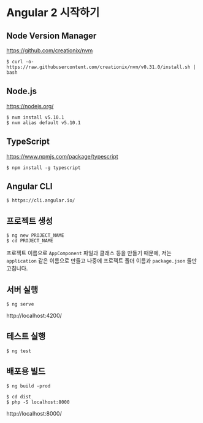 # Angular 2 시작하기

## Node Version Manager

https://github.com/creationix/nvm

```
$ curl -o- https://raw.githubusercontent.com/creationix/nvm/v0.31.0/install.sh | bash
```

## Node.js

https://nodejs.org/

```
$ nvm install v5.10.1
$ nvm alias default v5.10.1
```

## TypeScript

https://www.npmjs.com/package/typescript

```
$ npm install -g typescript
```

## Angular CLI

```
$ https://cli.angular.io/
```

## 프로젝트 생성

```
$ ng new PROJECT_NAME
$ cd PROJECT_NAME
```

프로젝트 이름으로 `AppComponent` 파일과 클래스 등을 만들기 때문에, 저는 `application` 같은 이름으로 만들고 나중에 프로젝트 폴더 이름과 `package.json` 둘만 고칩니다.

## 서버 실행

```
$ ng serve
```

http://localhost:4200/

## 테스트 실행

```
$ ng test
```

## 배포용 빌드

```
$ ng build -prod
```

```
$ cd dist
$ php -S localhost:8000
```

http://localhost:8000/

